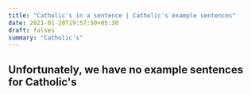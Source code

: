 ```yaml
---
title: "Catholic's in a sentence | Catholic's example sentences"
date: 2021-01-20T19:57:50+05:30
draft: falses
summary: "Catholic's"
---
```

## Unfortunately, we have no example sentences for Catholic's                 
